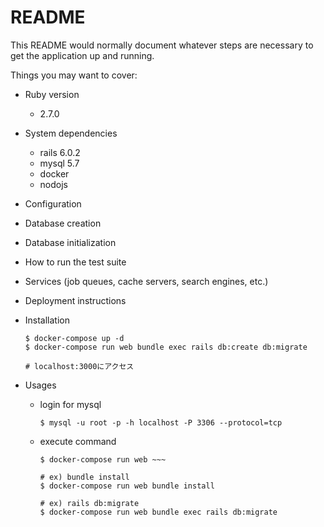 # README

This README would normally document whatever steps are necessary to get the
application up and running.

Things you may want to cover:

* Ruby version
  * 2.7.0

* System dependencies
  * rails 6.0.2
  * mysql 5.7
  * docker
  * nodojs

* Configuration

* Database creation

* Database initialization

* How to run the test suite

* Services (job queues, cache servers, search engines, etc.)

* Deployment instructions

* Installation
  ```
  $ docker-compose up -d
  $ docker-compose run web bundle exec rails db:create db:migrate

  # localhost:3000にアクセス
  ```

* Usages
  * login for mysql
    ```
    $ mysql -u root -p -h localhost -P 3306 --protocol=tcp
    ```
  * execute command
    ```
    $ docker-compose run web ~~~

    # ex) bundle install
    $ docker-compose run web bundle install

    # ex) rails db:migrate
    $ docker-compose run web bundle exec rails db:migrate
    ```

